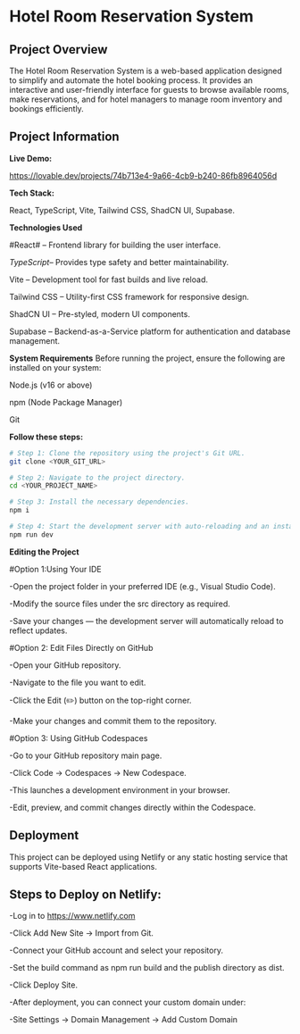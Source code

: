 # Hotel Room Reservation System

## Project Overview

The Hotel Room Reservation System is a web-based application designed to simplify and automate the hotel booking process. It provides an interactive and user-friendly interface for guests to browse available rooms, make reservations, and for hotel managers to manage room inventory and bookings efficiently.

## Project Information

**Live Demo:**

https://lovable.dev/projects/74b713e4-9a66-4cb9-b240-86fb8964056d

**Tech Stack:**

React, TypeScript, Vite, Tailwind CSS, ShadCN UI, Supabase.

**Technologies Used**

#React# – Frontend library for building the user interface.

*TypeScript*– Provides type safety and better maintainability.

Vite – Development tool for fast builds and live reload.

Tailwind CSS – Utility-first CSS framework for responsive design.

ShadCN UI – Pre-styled, modern UI components.

Supabase – Backend-as-a-Service platform for authentication and database management.

**System Requirements**
Before running the project, ensure the following are installed on your system:

Node.js (v16 or above)

npm (Node Package Manager)

Git

**Follow these steps:**

```sh
# Step 1: Clone the repository using the project's Git URL.
git clone <YOUR_GIT_URL>
```
```sh
# Step 2: Navigate to the project directory.
cd <YOUR_PROJECT_NAME>
```
```sh
# Step 3: Install the necessary dependencies.
npm i
```
```sh
# Step 4: Start the development server with auto-reloading and an instant preview.
npm run dev
```

**Editing the Project**

#Option 1:Using Your IDE

-Open the project folder in your preferred IDE (e.g., Visual Studio Code).

-Modify the source files under the src directory as required.

-Save your changes — the development server will automatically reload to reflect updates.

#Option 2: Edit Files Directly on GitHub

-Open your GitHub repository.

-Navigate to the file you want to edit.

-Click the Edit (✏️) button on the top-right corner.

-Make your changes and commit them to the repository.

#Option 3: Using GitHub Codespaces

-Go to your GitHub repository main page.

-Click Code → Codespaces → New Codespace.

-This launches a development environment in your browser.

-Edit, preview, and commit changes directly within the Codespace.

## Deployment

This project can be deployed using Netlify or any static hosting service that supports Vite-based React applications.

## Steps to Deploy on Netlify:
-Log in to https://www.netlify.com

-Click Add New Site → Import from Git.

-Connect your GitHub account and select your repository.

-Set the build command as npm run build and the publish directory as dist.

-Click Deploy Site.

-After deployment, you can connect your custom domain under:

-Site Settings → Domain Management → Add Custom Domain
